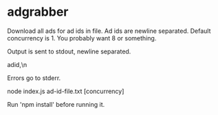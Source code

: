 adgrabber
=========

Download all ads for ad ids in file. Ad ids are newline separated. Default concurrency is 1. You probably want 8 or something.

Output is sent to stdout, newline separated.

adid,<JSON of ad>\n

Errors go to stderr.

node index.js ad-id-file.txt [concurrency]

Run 'npm install' before running it. 
